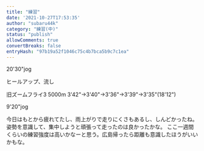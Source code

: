 ```yaml
---
title: "練習"
date: '2021-10-27T17:53:35'
author: "subaru44k"
category: "練習(中)"
status: "publish"
allowComments: true
convertBreaks: false
entryHash: "97b19a52f1046c75c4b7bca5b9c7c1ea"
---
```

20'30"jog

ヒールアップ、流し

旧ズームフライ3
5000m
3'42"→3'40"→3'36"→3'39"→3'35"(18'12")

9'20"jog

今日はもとから疲れてたし、雨上がりで走りにくさもあるし、しんどかったね。
姿勢を意識して、集中しようと頑張って走ったのは良かったかな。
ここ一週間くらいの練習強度は高いかなーと思う。広島帰ったら距離も意識したほうがいいかもな。
